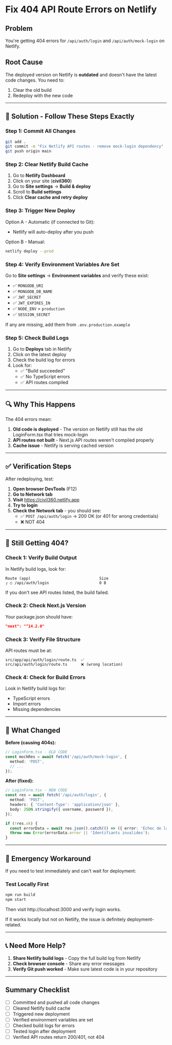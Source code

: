 # Fix 404 API Route Errors on Netlify

## Problem
You're getting 404 errors for `/api/auth/login` and `/api/auth/mock-login` on Netlify.

## Root Cause
The deployed version on Netlify is **outdated** and doesn't have the latest code changes. You need to:
1. Clear the old build
2. Redeploy with the new code

---

## 🚀 Solution - Follow These Steps Exactly

### Step 1: Commit All Changes
```bash
git add .
git commit -m "Fix Netlify API routes - remove mock-login dependency"
git push origin main
```

### Step 2: Clear Netlify Build Cache
1. Go to **Netlify Dashboard**
2. Click on your site (**civil360**)
3. Go to **Site settings** → **Build & deploy**
4. Scroll to **Build settings**
5. Click **Clear cache and retry deploy**

### Step 3: Trigger New Deploy
Option A - Automatic (if connected to Git):
- Netlify will auto-deploy after you push

Option B - Manual:
```bash
netlify deploy --prod
```

### Step 4: Verify Environment Variables Are Set
Go to **Site settings** → **Environment variables** and verify these exist:

- ✅ `MONGODB_URI`
- ✅ `MONGODB_DB_NAME`
- ✅ `JWT_SECRET`
- ✅ `JWT_EXPIRES_IN`
- ✅ `NODE_ENV` = `production`
- ✅ `SESSION_SECRET`

If any are missing, add them from `.env.production.example`

### Step 5: Check Build Logs
1. Go to **Deploys** tab in Netlify
2. Click on the latest deploy
3. Check the build log for errors
4. Look for:
   - ✅ "Build succeeded"
   - ✅ No TypeScript errors
   - ✅ API routes compiled

---

## 🔍 Why This Happens

The 404 errors mean:
1. **Old code is deployed** - The version on Netlify still has the old LoginForm.tsx that tries mock-login
2. **API routes not built** - Next.js API routes weren't compiled properly
3. **Cache issue** - Netlify is serving cached version

---

## ✅ Verification Steps

After redeploying, test:

1. **Open browser DevTools** (F12)
2. **Go to Network tab**
3. **Visit** https://civil360.netlify.app
4. **Try to login**
5. **Check the Network tab** - you should see:
   - ✅ `POST /api/auth/login` → 200 OK (or 401 for wrong credentials)
   - ❌ NOT 404

---

## 🐛 Still Getting 404?

### Check 1: Verify Build Output
In Netlify build logs, look for:
```
Route (app)                              Size
┌ ○ /api/auth/login                      0 B
```

If you don't see API routes listed, the build failed.

### Check 2: Check Next.js Version
Your package.json should have:
```json
"next": "^14.2.0"
```

### Check 3: Verify File Structure
API routes must be at:
```
src/app/api/auth/login/route.ts  ✅
src/api/auth/login/route.ts      ❌ (wrong location)
```

### Check 4: Check for Build Errors
Look in Netlify build logs for:
- TypeScript errors
- Import errors
- Missing dependencies

---

## 📝 What Changed

**Before (causing 404s):**
```typescript
// LoginForm.tsx - OLD CODE
const mockRes = await fetch('/api/auth/mock-login', {
  method: 'POST',
  // ...
});
```

**After (fixed):**
```typescript
// LoginForm.tsx - NEW CODE
const res = await fetch('/api/auth/login', {
  method: 'POST',
  headers: { 'Content-Type': 'application/json' },
  body: JSON.stringify({ username, password }),
});

if (!res.ok) {
  const errorData = await res.json().catch(() => ({ error: 'Échec de la connexion' }));
  throw new Error(errorData.error || 'Identifiants invalides');
}
```

---

## 🔧 Emergency Workaround

If you need to test immediately and can't wait for deployment:

### Test Locally First
```bash
npm run build
npm start
```

Then visit http://localhost:3000 and verify login works.

If it works locally but not on Netlify, the issue is definitely deployment-related.

---

## 📞 Need More Help?

1. **Share Netlify build logs** - Copy the full build log from Netlify
2. **Check browser console** - Share any error messages
3. **Verify Git push worked** - Make sure latest code is in your repository

---

## Summary Checklist

- [ ] Committed and pushed all code changes
- [ ] Cleared Netlify build cache
- [ ] Triggered new deployment
- [ ] Verified environment variables are set
- [ ] Checked build logs for errors
- [ ] Tested login after deployment
- [ ] Verified API routes return 200/401, not 404
